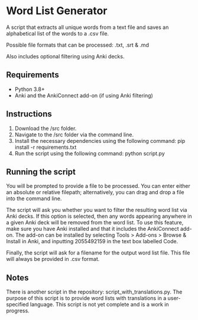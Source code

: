 # Word List Generator

A script that extracts all unique words from a text file and saves an alphabetical list of the words to a .csv file.

Possible file formats that can be processed: .txt, .srt & .md

Also includes optional filtering using Anki decks.

## Requirements

- Python 3.8+
- Anki and the AnkiConnect add-on (if using Anki filtering)

## Instructions

1. Download the /src folder.
2. Navigate to the /src folder via the command line.
3. Install the necessary dependencies using the following command: pip install -r requirements.txt
4. Run the script using the following command: python script.py

## Running the script

You will be prompted to provide a file to be processed. You can enter either an absolute or relative filepath; alternatively, you can drag and drop a file into the command line.

The script will ask you whether you want to filter the resulting word list via Anki decks. If this option is selected, then any words appearing anywhere in a given Anki deck will be removed from the word list. To use this feature, make sure you have Anki installed and that it includes the AnkiConnect add-on. The add-on can be installed by selecting Tools > Add-ons > Browse & Install in Anki, and inputting 2055492159 in the text box labelled Code.

Finally, the script will ask for a filename for the output word list file. This file will always be provided in .csv format.

## Notes

There is another script in the repository: script_with_translations.py. The purpose of this script is to provide word lists with translations in a user-specified language. This script is not yet complete and is a work in progress.